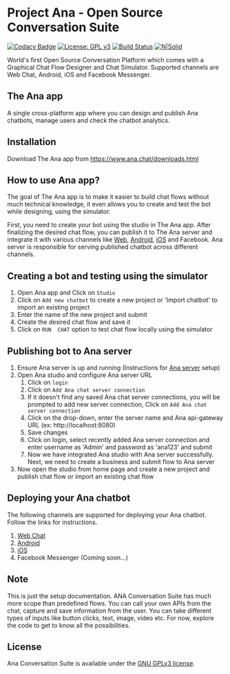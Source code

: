 # Project Ana - Open Source Conversation Suite

[![Codacy Badge](https://api.codacy.com/project/badge/Grade/04de4af5e92c4664ac476aa4014366e3)](https://www.codacy.com/app/ana-developers/ProjectAna?utm_source=github.com&amp;utm_medium=referral&amp;utm_content=Kitsune-tools/ProjectAna&amp;utm_campaign=Badge_Grade)
[![License: GPL v3](https://img.shields.io/badge/License-GPL%20v3-blue.svg)](http://www.gnu.org/licenses/gpl-3.0)
[![Build Status](https://travis-ci.org/Kitsune-tools/ProjectAna.svg?branch=master)](https://travis-ci.org/Kitsune-tools/ProjectAna)
[![N|Solid](https://ci.appveyor.com/api/projects/status/github/Kitsune-tools/ProjectAna?branch=master&svg=true)](https://ci.appveyor.com/project/ana-developers/projectana)


World's first Open Source Conversation Platform which comes with a Graphical Chat Flow Designer and Chat Simulator. Supported channels are Web Chat, Android, iOS and Facebook Messenger.

## The Ana app

A single cross-platform app where you can design and publish Ana chatbots, manage users and check the chatbot analytics.

## Installation

Download The Ana app from https://www.ana.chat/downloads.html

## How to use Ana app?

The goal of The Ana app is to make it easier to build chat flows without much technical knowledge, it even allows you to create and test the bot while designing, using the simulator. 

First, you need to create your bot using the studio in The Ana app. After finalizing the desired chat flow, you can publish it to The Ana server and integrate it with various channels like [Web](https://github.com/Kitsune-tools/ANAChat-Web), [Android](https://github.com/Kitsune-tools/ANAChat-Android), [iOS](https://github.com/Kitsune-tools/ANAChat-iOS) and Facebook. Ana server is responsible for serving published chatbot across different channels. 

## Creating a bot and testing using the simulator

1. Open Ana app and Click on `Studio`
2. Click on `Add new chatbot` to create a new project or 'Import chatbot' to import an existing project
3. Enter the name of the new project and submit
4. Create the desired chat flow and save it
5. Click on `RUN  CHAT` option to test chat flow locally using the simulator

## Publishing bot to Ana server

1. Ensure Ana server is up and running (Instructions for [Ana server](https://github.com/Kitsune-tools/ProjectANA/blob/master/ANA-CHAT-SERVER-SETUP-README.md) setup)
2. Open Ana studio and configure Ana server URL
    1. Click on `login` 
    2. Click on `Add Ana chat server connection`
    3. If it doesn't find any saved Ana chat server connections, you will be prompted to add new server connection, Click on `Add Ana chat server connection`
    3. Click on the drop-down, enter the server name and Ana api-gateway URL (ex: http://localhost:8080) 
    4. Save changes
    5. Click on login, select recently added Ana server connection and enter username as 'Admin' and password as 'ana123' and submit
    6. Now we have integrated Ana studio with Ana server successfully. Next, we need to create a business and submit flow to Ana server
 3. Now open the studio from home page and create a new project and publish chat flow or import an existing chat flow
 
## Deploying your Ana chatbot

The following channels are supported for deploying your Ana chatbot. Follow the links for instructions.
   1. [Web Chat](https://github.com/Kitsune-tools/ANAChat-Web)
   2. [Android](https://github.com/Kitsune-tools/ANAChat-Android)
   3. [iOS](https://github.com/Kitsune-tools/ANAChat-iOS)
   4. Facebook Messenger (Coming soon...)

## Note

This is just the setup documentation. ANA Conversation Suite has much more scope than predefined flows. You can call your own APIs from the chat, capture and save information from the user. You can take different types of inputs like button clicks, text, image, video etc. For now, explore the code to get to know all the possibilities.

## License

Ana Conversation Suite is available under the [GNU GPLv3 license](https://www.gnu.org/licenses/gpl-3.0.en.html).
